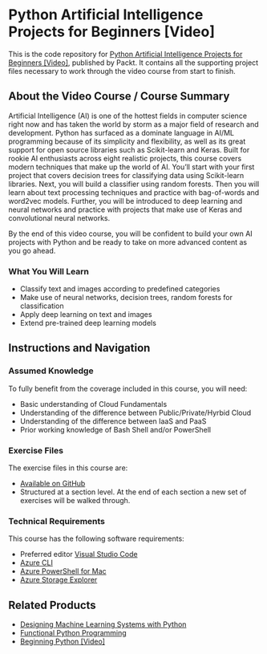 # Python Artificial Intelligence Projects for Beginners [Video]
This is the code repository for [Python Artificial Intelligence Projects for Beginners [Video]](https://www.packtpub.com/big-data-and-business-intelligence/python-artificial-intelligence-projects-beginners-video), published by Packt. It contains all the supporting project files necessary to work through the video course from start to finish.

## About the Video Course / Course Summary
Artificial Intelligence (AI) is one of the hottest fields in computer science right now and has taken the world by storm as a major field of research and development. Python has surfaced as a dominate language in AI/ML programming because of its simplicity and flexibility, as well as its great support for open source libraries such as Scikit-learn and Keras.
Built for rookie AI enthusiasts across eight realistic projects, this course covers modern techniques that make up the world of AI. You’ll start with your first project that covers decision trees for classifying data using Scikit-learn libraries. Next, you will build a classifier using random forests. Then you will learn about text processing techniques and practice with bag-of-words and word2vec models. Further, you will be introduced to deep learning and neural networks and practice with projects that make use of Keras and convolutional neural networks.

By the end of this video course, you will be confident to build your own AI projects with Python and be ready to take on more advanced content as you go ahead.

### What You Will Learn

* Classify text and images according to predefined categories
* Make use of neural networks, decision trees, random forests for classification
* Apply deep learning on text and images
* Extend pre-trained deep learning models

## Instructions and Navigation

### Assumed Knowledge

To fully benefit from the coverage included in this course, you will need:
* Basic understanding of Cloud Fundamentals
*	Understanding of the difference between Public/Private/Hyrbid Cloud
*	Understanding of the difference between IaaS and PaaS
*	Prior working knowledge of Bash Shell and/or PowerShell


### Exercise Files
The exercise files in this course are:
*	[Available on GitHub](https://github.com/brharr/azure-packt)
*	Structured at a section level. At the end of each section a new set of exercises will be walked through.


### Technical Requirements
This course has the following software requirements:
*	Preferred editor [Visual Studio Code](https://code.visualstudio.com/)
*	[Azure CLI](https://github.com/Azure/azure-cli)
*	[Azure PowerShell for Mac](https://github.com/Azure/azure-cli)
* [Azure Storage Explorer](https://azure.microsoft.com/en-us/features/storage-explorer/)

## Related Products

* [Designing Machine Learning Systems with Python](https://www.packtpub.com/big-data-and-business-intelligence/designing-machine-learning-systems-python?utm_source=github&utm_medium=repository&utm_campaign=9781785882951)
* [Functional Python Programming](https://www.packtpub.com/application-development/functional-python-programming?utm_source=github&utm_medium=repository&utm_campaign=9781784396992)
* [Beginning Python [Video]](https://www.packtpub.com/application-development/beginning-python-video?utm_source=github&utm_medium=repository&utm_campaign=9781786468994)
